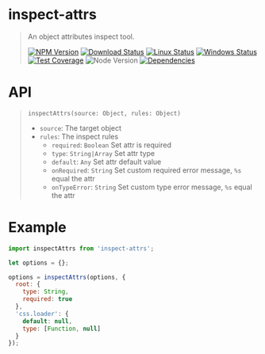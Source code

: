 # inspect-attrs

> An object attributes inspect tool.
>
> [![NPM Version][npm-image]][npm-url]
> [![Download Status][download-image]][npm-url]
> [![Linux Status][travis-image]][travis-url]
> [![Windows Status][appveyor-image]][appveyor-url]
> [![Test Coverage][coveralls-image]][coveralls-url]
> ![Node Version][node-image]
> [![Dependencies][david-image]][david-url]

# API

> `inspectAttrs(source: Object, rules: Object)`
>
> * `source`: The target object
> * `rules`: The inspect rules
>   * `required`: `Boolean` Set attr is required
>   * `type`: `String|Array` Set attr type
>   * `default`: `Any` Set attr default value
>   * `onRequired`: `String` Set custom required error message, `%s` equal the attr
>   * `onTypeError`: `String` Set custom type error message, `%s` equal the attr

# Example

```js
import inspectAttrs from 'inspect-attrs';

let options = {};

options = inspectAttrs(options, {
  root: {
    type: String,
    required: true
  },
  'css.loader': {
    default: null,
    type: [Function, null]
  }
});
```

[travis-image]: http://img.shields.io/travis/nuintun/inspect-attrs.svg?style=flat-square&label=linux
[travis-url]: https://travis-ci.org/nuintun/inspect-attrs
[npm-image]: https://img.shields.io/npm/v/inspect-attrs.svg?style=flat-square
[npm-url]: https://www.npmjs.org/package/inspect-attrs
[download-image]: https://img.shields.io/npm/dm/inspect-attrs.svg?style=flat-square
[appveyor-image]: https://img.shields.io/appveyor/ci/nuintun/inspect-attrs/master.svg?style=flat-square&label=windows
[appveyor-url]: https://ci.appveyor.com/project/nuintun/inspect-attrs
[coveralls-image]: http://img.shields.io/coveralls/nuintun/inspect-attrs/master.svg?style=flat-square
[coveralls-url]: https://coveralls.io/r/nuintun/inspect-attrs?branch=master
[david-image]: https://img.shields.io/david/dev/nuintun/inspect-attrs/master.svg?style=flat-square
[david-url]: https://david-dm.org/nuintun/inspect-attrs?type=dev
[node-image]: https://img.shields.io/node/v/inspect-attrs.svg?style=flat-square
